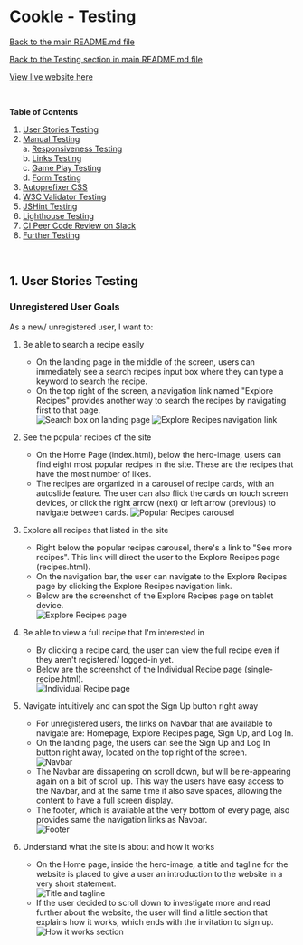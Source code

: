 # Cookle - Testing  

[Back to the main README.md file](https://github.com/dissyulina/cookle-cookbook#cookle)  

[Back to the Testing section in main README.md file](https://github.com/dissyulina/cookle-cookbook#4-testing)  

[View live website here](https://cookle-cookbook.herokuapp.com/)   

<br/>  

**Table of Contents** 
1. [User Stories Testing]()  
2. [Manual Testing]()  
   a. [Responsiveness Testing]()  
   b. [Links Testing]()  
   c. [Game Play Testing]()   
   d. [Form Testing]()  
3. [Autoprefixer CSS]()  
4. [W3C Validator Testing]()  
5. [JSHint Testing]()   
6. [Lighthouse Testing]()  
7. [CI Peer Code Review on Slack]()
8. [Further Testing]()  

<br/>  

## **1. User Stories Testing**  
### **Unregistered User Goals**   
As a new/ unregistered user, I want to:
1. Be able to search a recipe easily
   * On the landing page in the middle of the screen, users can immediately see a search recipes input box where they can type a keyword to search the recipe.  
   * On the top right of the screen, a navigation link named "Explore Recipes" provides another way to search the recipes by navigating first to that page.  
   ![Search box on landing page](static/images/readme/testing/user-stories/search-box.jpg "Search box on landing page")
   ![Explore Recipes navigation link](static/images/readme/testing/user-stories/explore-recipes-navlink.jpg "Explore Recipes navigation link")   


2. See the popular recipes of the site  
   * On the Home Page (index.html), below the hero-image, users can find eight most popular recipes in the site. These are the recipes that have the most number of likes. 
   * The recipes are organized in a carousel of recipe cards, with an autoslide feature. The user can also flick the cards on touch screen devices, or click the right arrow (next) or left arrow (previous) to navigate between cards.
   ![Popular Recipes carousel](static/images/readme/testing/user-stories/popular-recipes.jpg "Popular Recipes carousel")   

3. Explore all recipes that listed in the site  
   * Right below the popular recipes carousel, there's a link to "See more recipes". This link will direct the user to the Explore Recipes page (recipes.html).  
   * On the navigation bar, the user can navigate to the Explore Recipes page by clicking the Explore Recipes navigation link.  
   * Below are the screenshot of the Explore Recipes page on tablet device.  
   ![Explore Recipes page](static/images/readme/testing/user-stories/explore-recipes.jpg "Explore Recipes page")  

4. Be able to view a full recipe that I'm interested in   
   * By clicking a recipe card, the user can view the full recipe even if they aren't registered/ logged-in yet.  
   * Below are the screenshot of the Individual Recipe page (single-recipe.html).  
   ![Individual Recipe page](static/images/readme/testing/user-stories/individual-recipe.jpg "Individual Recipe page")  

5. Navigate intuitively and can spot the Sign Up button right away  
   * For unregistered users, the links on Navbar that are available to navigate are: Homepage, Explore Recipes page, Sign Up, and Log In.
   * On the landing page, the users can see the Sign Up and Log In button right away, located on the top right of the screen.  
   ![Navbar](static/images/readme/testing/user-stories/navbar-unregistered-user.jpg "Navbar")  
   * The Navbar are dissapering on scroll down, but will be re-appearing again on a bit of scroll up. This way the users have easy access to the Navbar, and at the same time it also save spaces, allowing the content to have a full screen display. 
   * The footer, which is available at the very bottom of every page, also provides same the navigation links as Navbar.  
   ![Footer](static/images/readme/testing/user-stories/footer-unregistered-user.jpg "Footer")  

6. Understand what the site is about and how it works  
   * On the Home page, inside the hero-image, a title and tagline for the website is placed to give a user an introduction to the website in a very short statement.  
   ![Title and tagline](static/images/readme/testing/user-stories/home-title.jpg "Title and tagline")  
   * If the user decided to scroll down to investigate more and read further about the website, the user will find a little section that explains how it works, which ends with the invitation to sign up.  
   ![How it works section](static/images/readme/testing/user-stories/how-it-works.jpg "How it works section")  


